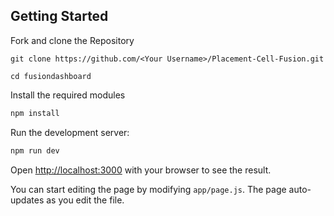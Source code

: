## Getting Started

Fork and clone the Repository

```
git clone https://github.com/<Your Username>/Placement-Cell-Fusion.git

cd fusiondashboard
```

Install the required modules
```bash
npm install
```

Run the development server:

```bash
npm run dev
```

Open [http://localhost:3000](http://localhost:3000) with your browser to see the result.

You can start editing the page by modifying `app/page.js`. The page auto-updates as you edit the file.

